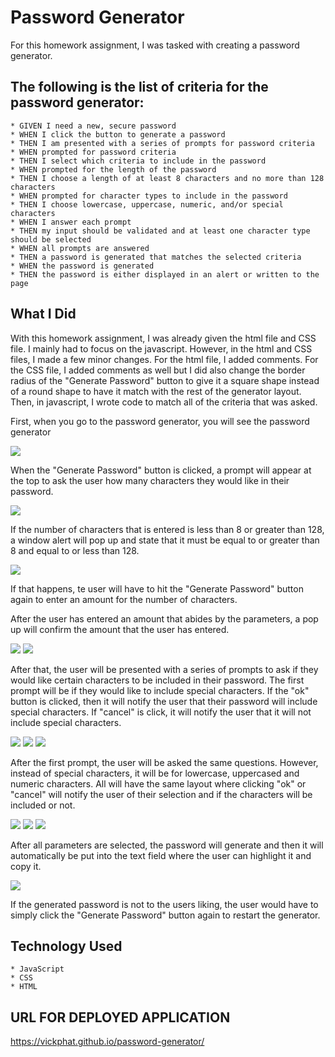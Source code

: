 # Password Generator

For this homework assignment, I was tasked with creating a password generator.

<h2>The following is the list of criteria for the password generator:</h2>

    * GIVEN I need a new, secure password
    * WHEN I click the button to generate a password
    * THEN I am presented with a series of prompts for password criteria
    * WHEN prompted for password criteria
    * THEN I select which criteria to include in the password
    * WHEN prompted for the length of the password
    * THEN I choose a length of at least 8 characters and no more than 128 characters
    * WHEN prompted for character types to include in the password
    * THEN I choose lowercase, uppercase, numeric, and/or special characters
    * WHEN I answer each prompt
    * THEN my input should be validated and at least one character type should be selected
    * WHEN all prompts are answered
    * THEN a password is generated that matches the selected criteria
    * WHEN the password is generated
    * THEN the password is either displayed in an alert or written to the page

<h2>What I Did</h2>

<p>With this homework assignment, I was already given the html file and CSS file. I mainly had to focus on
the javascript. However, in the html and CSS files, I made a few minor changes. For the html file, I added comments. For the CSS file, I added comments as well but I did also change the border radius of the 
"Generate Password" button to give it a square shape instead of a round shape to have it match with the 
rest of the generator layout. Then, in javascript, I wrote code to match all of the criteria that was asked.</p>

<p>First, when you go to the password generator, you will see the password generator</p>

<img src="https://github.com/vickphat/password-generator/blob/master/Assets/images/password-gen1.JPG">

<br>

<p>When the "Generate Password" button is clicked, a prompt will appear at the top to ask the user how many characters they would like in their password.</p>

<img src="https://github.com/vickphat/password-generator/blob/master/Assets/images/password-gen2.JPG">

<br>

<p>If the number of characters that is entered is less than 8 or
greater than 128, a window alert will pop up and state that it must be equal to or greater than 8 and equal to or less than 128.</p>

<img src="https://github.com/vickphat/password-generator/blob/master/Assets/images/password-gen3.JPG">

<br>

<p>If that happens, te user will have to hit the "Generate Password" button again to enter an amount for the number of characters.</p>

<p>After the user has entered an amount that abides by the parameters, a pop up will confirm the amount that the user has entered.</p>

<img src="https://github.com/vickphat/password-generator/blob/master/Assets/images/password-gen4.JPG">

<img src="https://github.com/vickphat/password-generator/blob/master/Assets/images/password-gen5.JPG">
<br>

<p>After that, the user will be presented with a series of prompts to ask if they would like certain characters to be included in their password. The first prompt will be if they would like to include special characters. If the "ok" button is clicked, then it will notify the user that their password will include special characters. If "cancel" is click, it will notify the user that it will not include special characters.</p>

<img src="https://github.com/vickphat/password-generator/blob/master/Assets/images/password-gen6.JPG">

<img src="https://github.com/vickphat/password-generator/blob/master/Assets/images/password-gen7.JPG">

<img src="https://github.com/vickphat/password-generator/blob/master/Assets/images/password-gen8.JPG">

<br>

<p>After the first prompt, the user will be asked the same questions. However, instead of special characters, it will be for lowercase, uppercased and numeric characters. All will have the same layout where clicking "ok" or "cancel" will notify the user of their selection and if the characters will be included or not.</p>

<img src="https://github.com/vickphat/password-generator/blob/master/Assets/images/password-gen10.JPG">

<img src="https://github.com/vickphat/password-generator/blob/master/Assets/images/password-gen11.JPG">

<img src="https://github.com/vickphat/password-generator/blob/master/Assets/images/password-gen12.JPG">

<br>

<p>After all parameters are selected, the password will generate and then it will automatically be put into the text field where the user can highlight it and copy it.</p>

<img src="https://github.com/vickphat/password-generator/blob/master/Assets/images/password-gen9.JPG">

<p>If the generated password is not to the users liking, the user would have to simply click the "Generate Password" button again to restart the generator.</p>

<h2>Technology Used</h2>

    * JavaScript
    * CSS
    * HTML

<h2>URL FOR DEPLOYED APPLICATION</h2>

https://vickphat.github.io/password-generator/